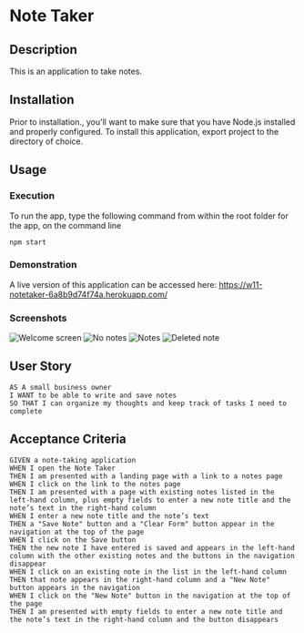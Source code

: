 # Note Taker

## Description

This is an application to take notes.

## Installation

Prior to installation., you'll want to make sure that you have Node.js installed and properly configured. To install 
this application, export project to the directory of choice. 

## Usage

### Execution

To run the app, type the following command from within the root folder for the app, on the command line

```shell
npm start
```

### Demonstration

A live version of this application can be accessed here: https://w11-notetaker-6a8b9d74f74a.herokuapp.com/

### Screenshots

![Welcome screen](./screenshots/Screenshot%202024-02-15%20at%209.53.16%E2%80%AFPM.png)
![No notes](./screenshots/Screenshot%202024-02-15%20at%209.53.54%E2%80%AFPM.png)
![Notes](./screenshots/Screenshot%202024-02-15%20at%209.55.09%E2%80%AFPM.png)
![Deleted note](./screenshots/Screenshot%202024-02-15%20at%209.55.58%E2%80%AFPM.png)

## User Story

```text
AS A small business owner
I WANT to be able to write and save notes
SO THAT I can organize my thoughts and keep track of tasks I need to complete
```

## Acceptance Criteria

```text
GIVEN a note-taking application
WHEN I open the Note Taker
THEN I am presented with a landing page with a link to a notes page
WHEN I click on the link to the notes page
THEN I am presented with a page with existing notes listed in the left-hand column, plus empty fields to enter a new note title and the note’s text in the right-hand column
WHEN I enter a new note title and the note’s text
THEN a "Save Note" button and a "Clear Form" button appear in the navigation at the top of the page
WHEN I click on the Save button
THEN the new note I have entered is saved and appears in the left-hand column with the other existing notes and the buttons in the navigation disappear
WHEN I click on an existing note in the list in the left-hand column
THEN that note appears in the right-hand column and a "New Note" button appears in the navigation
WHEN I click on the "New Note" button in the navigation at the top of the page
THEN I am presented with empty fields to enter a new note title and the note’s text in the right-hand column and the button disappears
```